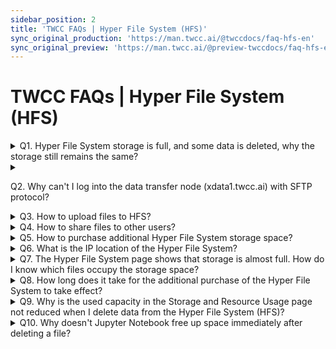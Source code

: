 ```yaml
---
sidebar_position: 2
title: 'TWCC FAQs | Hyper File System (HFS)'
sync_original_production: 'https://man.twcc.ai/@twccdocs/faq-hfs-en' 
sync_original_preview: 'https://man.twcc.ai/@preview-twccdocs/faq-hfs-en'
---
```


# TWCC FAQs | Hyper File System (HFS)

<details>

<summary> Q1. Hyper File System storage is full, and some data is deleted, why the storage still remains the same?</summary>

- In the container or Taiwania 2 (HPC CLI) environment, execute the following command to view which files occupy the storage:
    ```
    du –sh Folder name
    ```
 
- The temporary files generated during the computing process may also be the cause of your full storage. Temporary files will be stored in the following two hidden directories:
    - /home/supercomputer account/.cache/ 
    - /home/supercomputer account/.local/ 
  
    You can switch to the above two directories and execute the following command to view the files in the directory: 
    ```
    ls -la
    ```  

</details>


<details>

<summary> 

Q2. Why can't I log into the data transfer node (xdata1.twcc.ai) with SFTP protocol?

</summary>

Please make sure that you use the SSH private key as the login credential, not your supercomputer password. If you confirm that the login credentials are correct but you still have problems logging in, please contact Customer Service.

</details>


<details>

<summary> Q3. How to upload files to HFS? </summary>

Please refer to <ins><a href = "https://www.twcc.ai/doc?page=hfs">this document</a></ins> to obtain the key through the container environment, and then use the SFTP client (e.g., FileZilla) to connect to the data transfer node (xdata1.twcc.ai).

</details>

<details>

<summary> Q4. How to share files to other users?</summary>

Please refer to <ins><a href = "https://man.twcc.ai/@twccdocs/doc-hfs-main-zh/https%3A%2F%2Fman.twcc.ai%2F%40twccdocs%2Fhowto-hfs-share-files-between-user-accounts-zh)">this document</a></ins> and share it by uploading it to TWCC COS or by opening HFS file permissions.

</details>

<details>

<summary> Q5. How to purchase additional Hyper File System storage space?</summary>

For the price and purchasing method, please refer to the paragraph **View Details** and **HFS Storage Management Policy** in [<ins>this document</ins>](https://www.twcc.ai/doc?page=hfs).

</details>


<details>

<summary> Q6. What is the IP location of the Hyper File System?</summary>

203.145.219.101

</details>


<details>

<summary> Q7. The Hyper File System page shows that storage is almost full. How do I know which files occupy the storage space?</summary>

- In the container or Taiwania 2 (HPC CLI) environment, execute the following command to view which files occupy the storage:
    ```
    du –sh Folder name
    ```
 
- he temporary files generated during the computing process may also be the cause of your full storage. Temporary files will be stored in the following two hidden directories:
    - /home/supercomputer account/.cache/ 
    - /home/supercomputer account/.local/ 
  
    You can switch to the above two directories and execute the following command to view the files in the directory: 
    ```
    ls -la
    ```  

</details>


<details>

<summary> Q8. How long does it take for the additional purchase of the Hyper File System to take effect?</summary>

- After purchasing additional storage space in  [<ins>Member Center <i class="fa fa-question-circle fa-question-circle-for-service" aria-hidden="true"></i></ins>](https://man.twcc.ai/@twsdocs/howto-service-access-service-zh), wait for 15 minutes before you can use it.

</details>

<details>

<summary> Q9. Why is the used capacity in the Storage and Resource Usage page not reduced when I delete data from the Hyper File System (HFS)?</summary>

The used capacity shown on the page will take some time to update, please check the page again about 1-2 hours after deleting the file.

</details>

<details>

<summary> Q10. Why doesn't Jupyter Notebook free up space immediately after deleting a file?</summary>

- When you delete a file in the Jupyter notebook UI, the file is not deleted immediately, but is moved to `/home/<host account>/.local/share/Trash`.
- If you need to delete the file and free up space immediately, you need to run `rm -r /home/<host account>/.local/share/Trash` in a Jupyter Terminal, or connect to HFS and delete the file by [other means](https://man.twcc.ai/@twccdocs/doc-hfs-main-zh/%2F%40twccdocs%2Fguide-hfs-connect-to-data-transfer-node-zh) to free up space immediately.

</details>
